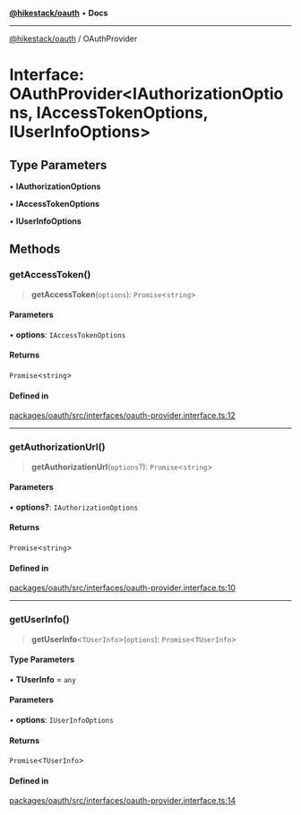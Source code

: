 [**@hikestack/oauth**](/official/reference/oauth/index.md) • **Docs**

***

[@hikestack/oauth](/official/reference/oauth/globals.md) / OAuthProvider

# Interface: OAuthProvider\<IAuthorizationOptions, IAccessTokenOptions, IUserInfoOptions\>

## Type Parameters

• **IAuthorizationOptions**

• **IAccessTokenOptions**

• **IUserInfoOptions**

## Methods

### getAccessToken()

> **getAccessToken**(`options`): `Promise`\<`string`\>

#### Parameters

• **options**: `IAccessTokenOptions`

#### Returns

`Promise`\<`string`\>

#### Defined in

[packages/oauth/src/interfaces/oauth-provider.interface.ts:12](https://github.com/hikestack/hike/blob/5b5a0ebd12d6185b553ab0b289e36e1190d78992/packages/oauth/src/interfaces/oauth-provider.interface.ts#L12)

***

### getAuthorizationUrl()

> **getAuthorizationUrl**(`options`?): `Promise`\<`string`\>

#### Parameters

• **options?**: `IAuthorizationOptions`

#### Returns

`Promise`\<`string`\>

#### Defined in

[packages/oauth/src/interfaces/oauth-provider.interface.ts:10](https://github.com/hikestack/hike/blob/5b5a0ebd12d6185b553ab0b289e36e1190d78992/packages/oauth/src/interfaces/oauth-provider.interface.ts#L10)

***

### getUserInfo()

> **getUserInfo**\<`TUserInfo`\>(`options`): `Promise`\<`TUserInfo`\>

#### Type Parameters

• **TUserInfo** = `any`

#### Parameters

• **options**: `IUserInfoOptions`

#### Returns

`Promise`\<`TUserInfo`\>

#### Defined in

[packages/oauth/src/interfaces/oauth-provider.interface.ts:14](https://github.com/hikestack/hike/blob/5b5a0ebd12d6185b553ab0b289e36e1190d78992/packages/oauth/src/interfaces/oauth-provider.interface.ts#L14)
